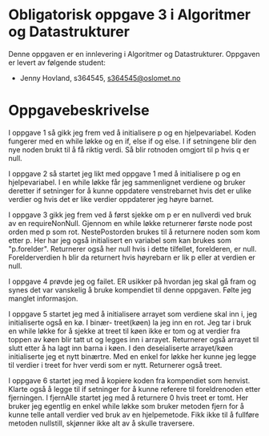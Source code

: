 # Obligatorisk oppgave 3 i Algoritmer og Datastrukturer

Denne oppgaven er en innlevering i Algoritmer og Datastrukturer. 
Oppgaven er levert av følgende student:
* Jenny Hovland, s364545, s364545@oslomet.no


# Oppgavebeskrivelse

I oppgave 1 så gikk jeg frem ved å initialisere p og en hjelpevariabel. Koden fungerer med en while løkke og en if, 
else if og else. I if setningene blir den nye noden brukt til å få riktig verdi. Så blir rotnoden omgjort til p hvis 
q er null. 

I oppgave 2 så startet jeg likt med oppgave 1 med å initialisere p og en hjelpevariabel. I en while løkke får jeg 
sammenlignet verdiene og bruker deretter if setninger for å kunne oppdatere venstrebarnet hvis det er ulike verdier
og hvis det er like verdier oppdaterer jeg høyre barnet. 

I oppgave 3 gikk jeg frem ved å først sjekke om p er en nullverdi ved bruk av en requireNonNull. Gjennom en while løkke 
returnerer første node post orden med p som rot. NestePostorden brukes til å returnere noden som kom etter p. Her har 
jeg også initialisert en variabel som kan brukes som "p.forelder". Returnerer også her null hvis i dette tilfellet, 
forelderen, er null. Forelderverdien h blir da returnert hvis høyrebarn er lik p eller at verdien er null. 

I oppgave 4 prøvde jeg og failet. ER usikker på hvordan jeg skal gå fram og synes det var vanskelig å bruke kompendiet
til denne oppgaven. Følte jeg manglet informasjon. 

I oppgave 5 startet jeg med å initialisere arrayet som verdiene skal inn i, jeg initialiserte også en kø. I binær-
treet(køen) la jeg inn en rot. Jeg tar i bruk en while løkke for å sjekke at treet til køen ikke er tom og at verdier 
fra toppen av køen blir tatt ut og legges inn i arrayet. Returnerer også arrayet til slutt etter å ha lagt inn barna i 
køen. I den deseialiserte arrayet/køen initialiserte jeg et nytt binærtre. Med en enkel for løkke her kunne jeg legge
til verdier i treet for hver verdi som er nytt. Returnerer også treet. 

I oppgave 6 startet jeg med å kopiere koden fra kompendiet som henvist. Klarte også å legge til if setninger for å kunne
referere til foreldrenoden etter fjerningen. I fjernAlle startet jeg med å returnere 0 hvis treet er tomt. Her bruker 
jeg egentlig en enkel while løkke som bruker metoden fjern for å kunne telle antall verdier ved bruk av en hjelpemetode.
Fikk ikke til å fullføre metoden nullstill, skjønner ikke alt av å skulle traversere. 
